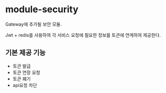 # module-security

Gateway에 추가될 보안 모듈.

Jwt + redis를 사용하여 각 서비스 요청에 필요한 정보를 
토큰에 연계하여 제공한다.

## 기본 제공 기능
* 토큰 발급
* 토큰 연장 요청
* 토큰 폐기
* api요청 차단

